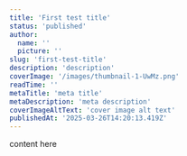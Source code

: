 ```yaml
---
title: 'First test title'
status: 'published'
author:
  name: ''
  picture: ''
slug: 'first-test-title'
description: 'description'
coverImage: '/images/thumbnail-1-UwMz.png'
readTime: ''
metaTitle: 'meta title'
metaDescription: 'meta description'
coverImageAltText: 'cover image alt text'
publishedAt: '2025-03-26T14:20:13.419Z'
---
```


content here